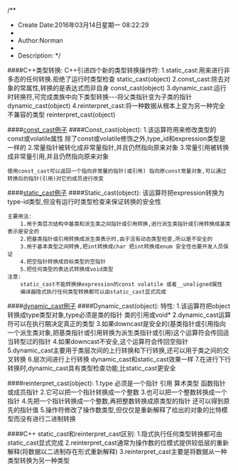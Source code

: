 /**
* Create Date:2016年03月14日星期一 08:22:29
* 
* Author:Norman
* 
* Description: 
*/

####C++类型转换:
    C++引进四个新的类型转换操作符:
    1.static_cast:用来进行非多态的任何转换.拒绝了运行时类型检查 static_cast<type>(object)
    2.const_cast:除去对象的常属性,转换的是表达式而非自身 const_cast<type>(object)
    3.dynamic_cast:运行时转换符,可完成类族中向下类型转换---将父类指针变为子类的指针 dynamic_cast<type>(object)
    4.reinterpret_cast:将一种数据从根本上变为另一种完全不兼容的类型 reinterpret_cast<type>(object)

####[const_cast例子](./Const_cast.cpp)
####Const_cast<type>(object):
    1.该运算符用来修改类型的const或volatile属性 除了const或volatile修饰之外,type_id和expression类型是一样的
    2.常量指针被转化成非常量指针,并且仍然指向原来对象
    3.常量引用被转换成非常量引用,并且仍然指向原来对象

    使用const_cast可以返回一个指向非常量的指针(或引用) 指向原const常量对象,可以通过转换后的指针(引用)对它的成员进行改变

####[static_cast例子](./Static_cast.cpp)
####Static_cast<type>(object):
    该运算符把expression转换为type-id类型,但没有运行时类型检查来保证转换的安全性
    
    主要用法:
        1.用于类层次结构中基类和派生类之间指针或引用转换,进行派生类指针或引用转换成基类表示是安全的
        2.把基类指针或引用转换成派生类表示时,由于没有动态类型检查,所以是不安全的
        3.用于基本类型之间转换,把int转换成char 把int转换成enum 安全性也要开发人员保证
        4.把空指针转换成目标类型的空指针
        5.把任何类型的表达式转换成void类型
    注意:
        static_cast不能转换掉expression的const volatile 或者__unaligned属性
        编译器隐式执行任何类型转换都可以由static_cast显式完成

####[dynamic_cast例子](./Dynamic_cast.cpp)
####Dynamic_cast<type>(object):
    特性:
    1.该运算符把object转换成type类型对象,type必须是类的指针 类的引用或void*
    2.dynamic_cast运算符可以在执行期决定真正的类型
    3.如果downcast是安全的(基类指针或引用指向一个派生类对象,把基类指针或引用转换为派生类指针或引用)这个运算符会传回适当转型过的指针
    4.如果downcast不安全,这个运算符会传回空指针
    5.dynamic_cast主要用于类层次间的上行转换和下行转换,还可以用于类之间的交叉转换
    6.层次间进行上行转换 dynamic_cast和static_cast效果一样
    7.在进行下行转换时,dynamic_cast具有类型检查功能,比static_cast更安全


####reinterpret_cast<type>(object):
    1.type 必须是一个指针 引用 算术类型 函数指针 或成员指针 
    2.它可以把一个指针转换成一个整数
    3.也可以把一个整数转换成一个指针
    4.先把一个指针转换成一个整数,再把整数转换成原类型的指针 还可以得到原先的指针值
    5.操作符修改了操作数类型,但仅仅是重新解释了给出的对象的比特模型而没有进行二进制转换

####C++ static_cast和reinterpret_cast区别:
    1.隐式执行任何类型转换都可由static_cast显式完成
    2.reinterpret_cast通常为操作数的位模式提供较低层的重新解释(将数据以二进制存在形式重新解释)
    3.reinterpret_cast主要是将数据从一种类型转换为另一种类型
